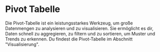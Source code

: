 
# Pivot Tabelle

<!-- md:version 1.4.1 -->
<!-- md:beta -->

Die Pivot-Tabelle ist ein leistungsstarkes Werkzeug, um große Datenmengen zu analysieren und zu visualisieren. Sie ermöglicht es dir, Daten schnell zu aggregieren, zu filtern und zu sortieren, um Muster und Trends zu erkennen. Du findest die Pivot-Tabelle im Abschnitt "Visualisierung".